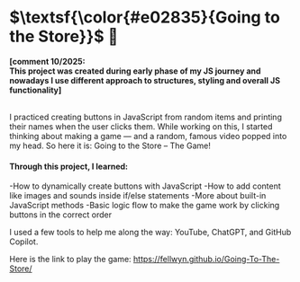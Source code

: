 # $\textsf{\color{#e02835}{Going to the Store}}$ 🏪 

**[comment 10/2025: <br>
This project was created during early phase of my JS journey and
nowadays I use different approach to structures, styling and overall JS functionality]** <br><br>


I practiced creating buttons in JavaScript from random items and printing their names when the user clicks them. While working on this, I started thinking about making a game — and a random, famous video popped into my head. So here it is: Going to the Store – The Game!

#### Through this project, I learned:

-How to dynamically create buttons with JavaScript
-How to add content like images and sounds inside if/else statements
-More about built-in JavaScript methods
-Basic logic flow to make the game work by clicking buttons in the correct order

I used a few tools to help me along the way:
YouTube, ChatGPT, and GitHub Copilot.

Here is the link to play the game:
https://fellwyn.github.io/Going-To-The-Store/ 